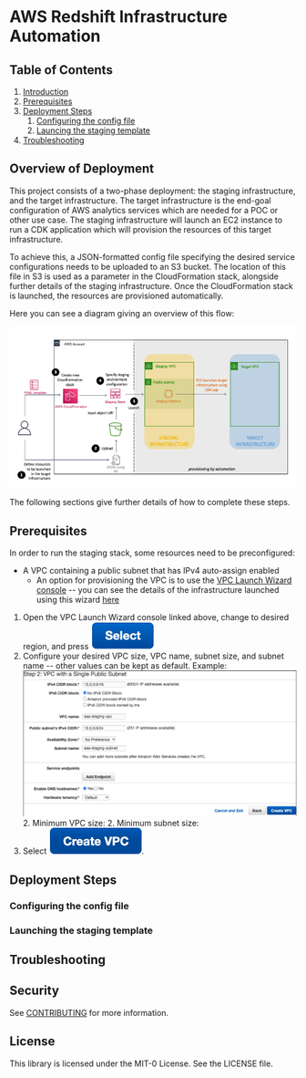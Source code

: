 
# AWS Redshift Infrastructure Automation

## Table of Contents

1. [Introduction](#overview-of-deployment)
1. [Prerequisites](#prerequisites)
1. [Deployment Steps](#deployment-steps)
	1. [Configuring the config file](#configuring-the-config-file)
	1. [Launcing the staging template](#launching-the-staging-template)
1. [Troubleshooting](#troubleshooting)

## Overview of Deployment

This project consists of a two-phase deployment: the staging infrastructure, and the target infrastructure. The target infrastructure is the end-goal configuration of AWS analytics services which are needed for a POC or other use case. The staging infrastructure will launch an EC2 instance to run a CDK application which will provision the resources of this target infrastructure. 

To achieve this, a JSON-formatted config file specifying the desired service configurations needs to be uploaded to an S3 bucket. The location of this file in S3 is used as a parameter in the CloudFormation stack, alongside further details of the staging infrastructure. Once the CloudFormation stack is launched, the resources are provisioned automatically.

Here you can see a diagram giving an overview of this flow:

![Architecture Flow](https://github.com/julbeck/RedshiftPOCAutomation/blob/master/Architecture_Flow.png)

The following sections give further details of how to complete these steps.

## Prerequisites

In order to run the staging stack, some resources need to be preconfigured:
* A VPC containing a public subnet that has IPv4 auto-assign enabled
	* An option for provisioning the VPC is to use the [VPC Launch Wizard console](https://console.aws.amazon.com/vpc/home?region=us-east-1#wizardSelector:) -- you can see the details of the infrastructure launched using this wizard [here](https://docs.aws.amazon.com/vpc/latest/userguide/VPC_Scenario1.html)
1. Open the VPC Launch Wizard console linked above, change to desired region, and press ![Select](https://github.com/julbeck/RedshiftPOCAutomation/blob/master/Screen%20Shot%202021-08-02%20at%2017.00.41.png)
2. Configure your desired VPC size, VPC name, subnet size, and subnet name -- other values can be kept as default. Example:
		![Example](https://github.com/julbeck/RedshiftPOCAutomation/blob/master/Screen%20Shot%202021-08-02%20at%2016.53.20.png)
	2. Minimum VPC size: 
	2. Minimum subnet size:
3. Select ![Create VPC](https://github.com/julbeck/RedshiftPOCAutomation/blob/master/Screen%20Shot%202021-08-02%20at%2017.00.57.png).

## Deployment Steps

### Configuring the config file

### Launching the staging template

## Troubleshooting

## Security

See [CONTRIBUTING](CONTRIBUTING.md#security-issue-notifications) for more information.

## License

This library is licensed under the MIT-0 License. See the LICENSE file.

